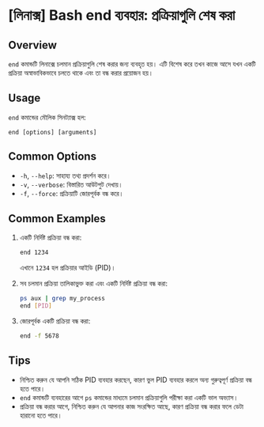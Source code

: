 # [লিনাক্স] Bash end ব্যবহার: প্রক্রিয়াগুলি শেষ করা

## Overview
`end` কমান্ডটি লিনাক্সে চলমান প্রক্রিয়াগুলি শেষ করার জন্য ব্যবহৃত হয়। এটি বিশেষ করে তখন কাজে আসে যখন একটি প্রক্রিয়া অস্বাভাবিকভাবে চলতে থাকে এবং তা বন্ধ করার প্রয়োজন হয়।

## Usage
`end` কমান্ডের মৌলিক সিনট্যাক্স হল:

```
end [options] [arguments]
```

## Common Options
- `-h`, `--help`: সাহায্য তথ্য প্রদর্শন করে।
- `-v`, `--verbose`: বিস্তারিত আউটপুট দেখায়।
- `-f`, `--force`: প্রক্রিয়াটি জোরপূর্বক বন্ধ করে।

## Common Examples
1. একটি নির্দিষ্ট প্রক্রিয়া বন্ধ করা:
   ```bash
   end 1234
   ```
   এখানে `1234` হল প্রক্রিয়ার আইডি (PID)।

2. সব চলমান প্রক্রিয়া তালিকাভুক্ত করা এবং একটি নির্দিষ্ট প্রক্রিয়া বন্ধ করা:
   ```bash
   ps aux | grep my_process
   end [PID]
   ```

3. জোরপূর্বক একটি প্রক্রিয়া বন্ধ করা:
   ```bash
   end -f 5678
   ```

## Tips
- নিশ্চিত করুন যে আপনি সঠিক PID ব্যবহার করছেন, কারণ ভুল PID ব্যবহার করলে অন্য গুরুত্বপূর্ণ প্রক্রিয়া বন্ধ হতে পারে।
- `end` কমান্ডটি ব্যবহারের আগে `ps` কমান্ডের মাধ্যমে চলমান প্রক্রিয়াগুলি পরীক্ষা করা একটি ভাল অভ্যাস। 
- প্রক্রিয়া বন্ধ করার আগে, নিশ্চিত করুন যে আপনার কাজ সংরক্ষিত আছে, কারণ প্রক্রিয়া বন্ধ করার ফলে ডেটা হারানো হতে পারে।